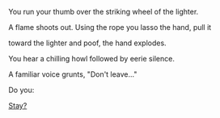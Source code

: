 You run your thumb over the striking wheel of the lighter.

A flame shoots out. Using the rope you lasso the hand, pull it

toward the lighter and poof, the hand explodes.

You hear a chilling howl followed by eerie silence. 

A familiar voice grunts, "Don't leave..."

Do you:

[Stay?](../stay-with-animate-marshmallow/stay.md)
